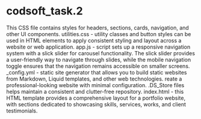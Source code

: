 # codsoft_task.2
This CSS file contains styles for headers, sections, cards, navigation, and other UI components. utilities.css - utility classes and button styles can be used in HTML elements to apply consistent styling and layout across a website or web application. app.js - script sets up a responsive navigation system with a slick slider for carousel functionality. The slick slider provides a user-friendly way to navigate through slides, while the mobile navigation toggle ensures that the navigation remains accessible on smaller screens. _config.yml - static site generator that allows you to build static websites from Markdown, Liquid templates, and other web technologies. reate a professional-looking website with minimal configuration. .DS_Store files helps maintain a consistent and clutter-free repository. index.html - this HTML template provides a comprehensive layout for a portfolio website, with sections dedicated to showcasing skills, services, works, and client testimonials.
